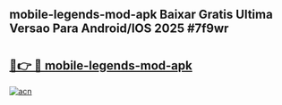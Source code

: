 ## mobile-legends-mod-apk Baixar Gratis Ultima Versao Para Android/IOS 2025 #7f9wr

# <h2><a href="https://ainizakaria.my?title=mobile-legends-mod-apk&ref=20M">🔗👉 🔴 mobile-legends-mod-apk</a></h2>

[![acn](https://github.com/user-attachments/assets/0f9c940e-d8b0-45ae-aac7-cd30a18b3e1c)](https://ainizakaria.my?title=mobile-legends-mod-apk&ref=20M)


